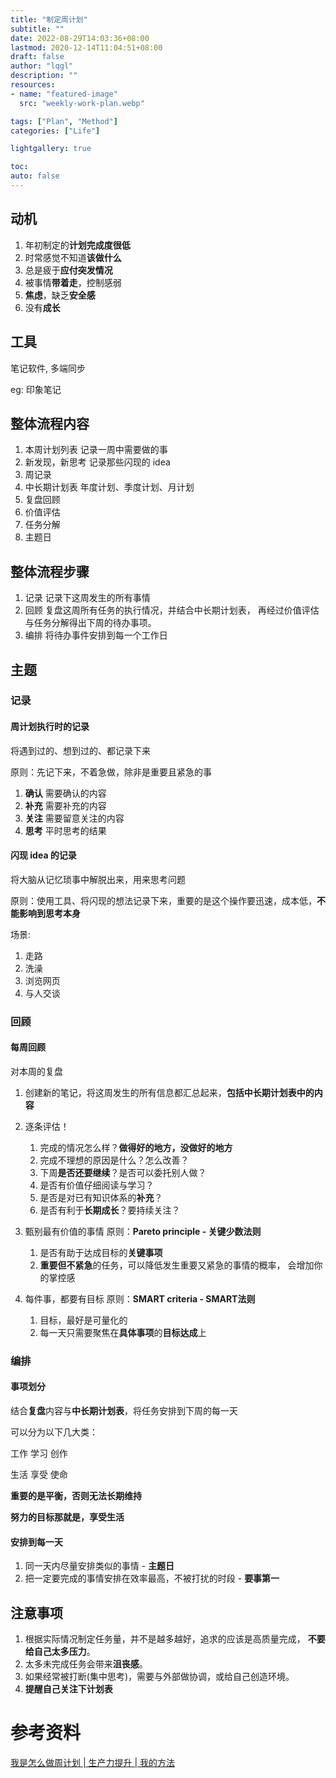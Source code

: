 ```yaml
---
title: "制定周计划"
subtitle: ""
date: 2022-08-29T14:03:36+08:00
lastmod: 2020-12-14T11:04:51+08:00
draft: false
author: "lqgl"
description: ""
resources:
- name: "featured-image"
  src: "weekly-work-plan.webp"

tags: ["Plan", "Method"]
categories: ["Life"]

lightgallery: true

toc:
auto: false
---
```


## 动机
1. 年初制定的**计划完成度很低**
2. 时常感觉不知道**该做什么**
3. 总是疲于**应付突发情况**
4. 被事情**带着走**，控制感弱
5. **焦虑**，缺乏**安全感**
6. 没有**成长**

## 工具
笔记软件, 多端同步

eg: 印象笔记

## 整体流程内容
1. 本周计划列表  记录一周中需要做的事
2. 新发现，新思考 记录那些闪现的 idea
3. 周记录
4. 中长期计划表 年度计划、季度计划、月计划
5. 复盘回顾
6. 价值评估
7. 任务分解
8. 主题日

## 整体流程步骤
1. 记录
   记录下这周发生的所有事情
2. 回顾
   复盘这周所有任务的执行情况，并结合中长期计划表，
   再经过价值评估与任务分解得出下周的待办事项。
3. 编排
   将待办事件安排到每一个工作日

## 主题

### 记录

#### 周计划执行时的记录
将遇到过的、想到过的、都记录下来

原则：先记下来，不着急做，除非是重要且紧急的事

1. **确认**
   需要确认的内容
2. **补充**
   需要补充的内容
3. **关注**
   需要留意关注的内容
4. **思考**
   平时思考的结果

#### 闪现 idea 的记录
将大脑从记忆琐事中解脱出来，用来思考问题

原则：使用工具、将闪现的想法记录下来，重要的是这个操作要迅速，成本低，**不能影响到思考本身**

场景:
1. 走路
2. 洗澡
3. 浏览网页
4. 与人交谈

### 回顾
#### 每周回顾
对本周的复盘
1. 创建新的笔记，将这周发生的所有信息都汇总起来，**包括中长期计划表中的内容**
2. 逐条评估！
    1. 完成的情况怎么样？**做得好的地方，没做好的地方**
    2. 完成不理想的原因是什么？怎么改善？
    3. 下周**是否还要继续**？是否可以委托别人做？
    4. 是否有价值仔细阅读与学习？
    5. 是否是对已有知识体系的**补充**？
    6. 是否有利于**长期成长**？要持续关注？

3. 甄别最有价值的事情
   原则：**Pareto principle - 关键少数法则**
    1. 是否有助于达成目标的**关键事项**
    2. **重要但不紧急**的任务，可以降低发生重要又紧急的事情的概率，
       会增加你的掌控感

4. 每件事，都要有目标
   原则：**SMART criteria - SMART法则**
    1. 目标，最好是可量化的
    2. 每一天只需要聚焦在**具体事项**的**目标达成**上

### 编排
#### 事项划分
结合**复盘**内容与**中长期计划表**，将任务安排到下周的每一天

可以分为以下几大类：

工作   学习    创作

生活   享受    使命

**重要的是平衡，否则无法长期维持**

**努力的目标那就是，享受生活**

#### 安排到每一天
1. 同一天内尽量安排类似的事情 - **主题日**
2. 把一定要完成的事情安排在效率最高，不被打扰的时段 - **要事第一**

## 注意事项

1. 根据实际情况制定任务量，并不是越多越好，追求的应该是高质量完成，
   **不要给自己太多压力**。
2. 太多未完成任务会带来**沮丧感**。
3. 如果经常被打断(集中思考)，需要与外部做协调，或给自己创造环境。
4. **提醒自己关注下计划表**

# 参考资料
[我是怎么做周计划 | 生产力提升 | 我的方法](https://www.bilibili.com/video/BV1gJ411k7i9?spm_id_from=333.999.0.0&vd_source=c0bd412f4e3efd5d80e196d81c024209)